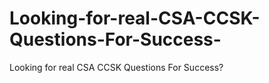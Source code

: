 # Looking-for-real-CSA-CCSK-Questions-For-Success-
Looking for real CSA CCSK Questions For Success?
